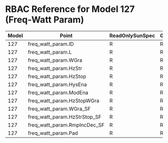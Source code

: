 # RBAC Reference for Model 127 (Freq-Watt Param)

| Model | Point | ReadOnlySunSpec | GridServiceSunSpec | NetworkAdministratorSunSpec | SuperAdministratorSpec | 
|-------|-------|------------------|---------------------|------------------|--------------------|
| 127 | freq_watt_param.ID | R | R | R | R |
| 127 | freq_watt_param.L | R | R | R | R |
| 127 | freq_watt_param.WGra | R | RW | R | RW |
| 127 | freq_watt_param.HzStr | R | RW | R | RW |
| 127 | freq_watt_param.HzStop | R | RW | R | RW |
| 127 | freq_watt_param.HysEna | R | RW | R | RW |
| 127 | freq_watt_param.ModEna | R | RW | R | RW |
| 127 | freq_watt_param.HzStopWGra | R | RW | R | RW |
| 127 | freq_watt_param.WGra_SF | R | R | R | R |
| 127 | freq_watt_param.HzStrStop_SF | R | R | R | R |
| 127 | freq_watt_param.RmpIncDec_SF | R | R | R | R |
| 127 | freq_watt_param.Pad | R | R | R | R |
